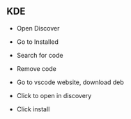 
## KDE
* Open Discover
* Go to Installed
* Search for code
* Remove code

* Go to vscode  website, download deb
* Click to open in discovery
* Click install